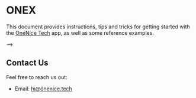 # ONEX

This document provides instructions, tips and tricks for getting started with the [OneNice Tech](https://onenice.tech) app, as well as some reference examples.

-->
## Contact Us

Feel free to reach us out:

- Email: [hi@onenice.tech](mailto:hi@onenice.tech)